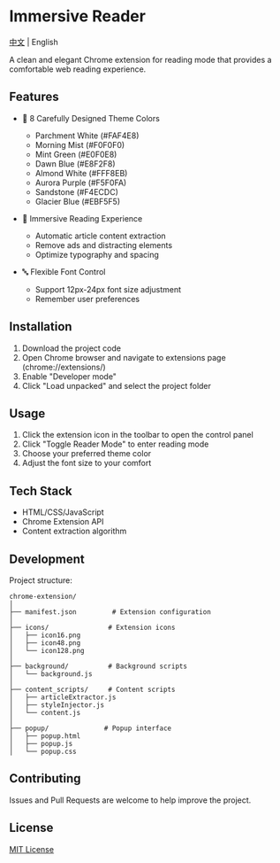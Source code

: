# Immersive Reader

[中文](README_CN.md) | English

A clean and elegant Chrome extension for reading mode that provides a comfortable web reading experience.

## Features

- 🎨 8 Carefully Designed Theme Colors
  - Parchment White (#FAF4E8)
  - Morning Mist (#F0F0F0)
  - Mint Green (#E0F0E8)
  - Dawn Blue (#E8F2F8)
  - Almond White (#FFF8EB)
  - Aurora Purple (#F5F0FA)
  - Sandstone (#F4ECDC)
  - Glacier Blue (#EBF5F5)

- 📖 Immersive Reading Experience
  - Automatic article content extraction
  - Remove ads and distracting elements
  - Optimize typography and spacing

- 🔤 Flexible Font Control
  - Support 12px-24px font size adjustment
  - Remember user preferences

## Installation

1. Download the project code
2. Open Chrome browser and navigate to extensions page (chrome://extensions/)
3. Enable "Developer mode"
4. Click "Load unpacked" and select the project folder

## Usage

1. Click the extension icon in the toolbar to open the control panel
2. Click "Toggle Reader Mode" to enter reading mode
3. Choose your preferred theme color
4. Adjust the font size to your comfort

## Tech Stack

- HTML/CSS/JavaScript
- Chrome Extension API
- Content extraction algorithm

## Development

Project structure:
```
chrome-extension/
│
├── manifest.json         # Extension configuration
│
├── icons/               # Extension icons
│   ├── icon16.png
│   ├── icon48.png
│   └── icon128.png
│
├── background/          # Background scripts
│   └── background.js
│
├── content_scripts/     # Content scripts
│   ├── articleExtractor.js
│   ├── styleInjector.js
│   └── content.js
│
├── popup/              # Popup interface
│   ├── popup.html
│   ├── popup.js
│   └── popup.css
```

## Contributing

Issues and Pull Requests are welcome to help improve the project.

## License

[MIT License](LICENSE)

